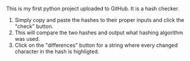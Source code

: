 This is my first python project uploaded to GitHub. It is a hash checker. 
1. Simply copy and paste the hashes to their proper inputs and click the "check" button. 
2. This will compare the two hashes and output what hashing algorithm was used. 
3. Click on the "differences" button for a string where every changed character in the hash is highligted.
